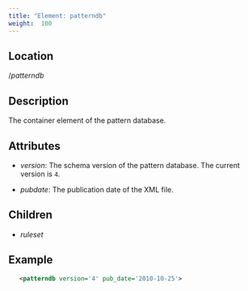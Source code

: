 ```yaml
---
title: "Element: patterndb"
weight:  100
---
```

<!-- DISCLAIMER: This file is based on the syslog-ng Open Source Edition documentation https://github.com/balabit/syslog-ng-ose-guides/commit/2f4a52ee61d1ea9ad27cb4f3168b95408fddfdf2 and is used under the terms of The syslog-ng Open Source Edition Documentation License. The file has been modified by Axoflow. -->


## Location

/*patterndb*



## Description

The container element of the pattern database.



## Attributes

  - *version*: The schema version of the pattern database. The current version is `4`.

  - *pubdate*: The publication date of the XML file.



## Children

  - *ruleset*


## Example

```xml
   <patterndb version='4' pub_date='2010-10-25'>
```
